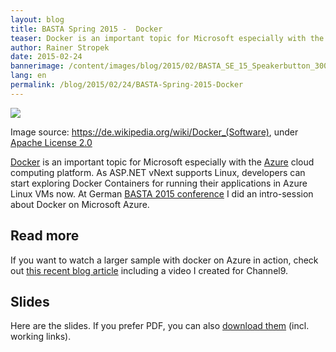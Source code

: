 ```yaml
---
layout: blog
title: BASTA Spring 2015 -  Docker
teaser: Docker is an important topic for Microsoft especially with the Azure cloud computing platform. As ASP.NET vNext supports Linux, developers can start exploring Docker Containers for running their applications in Linux Azure VMs now. At German BASTA 2015 conference I did an intro-session about Docker on Microsoft Azure.
author: Rainer Stropek
date: 2015-02-24
bannerimage: /content/images/blog/2015/02/BASTA_SE_15_Speakerbutton_300x250_cropped.png
lang: en
permalink: /blog/2015/02/24/BASTA-Spring-2015-Docker
---
```


<p>
  <img src="{{site.baseurl}}/content/images/blog/2015/02/Docker_(container_engine)_logo.png" />
</p><p class="imageCaption">Image source: <a href="https://de.wikipedia.org/wiki/Docker_(Software)" target="_blank">https://de.wikipedia.org/wiki/Docker_(Software)</a>, under <a href="https://github.com/dotcloud/docker/blob/master/LICENSE" target="_blank">Apache License 2.0</a></p><p>
  <a href="https://www.docker.com/" target="_blank">Docker</a> is an important topic for Microsoft especially with the <a href="http://azure.microsoft.com" target="_blank">Azure</a> cloud computing platform. As ASP.NET vNext supports Linux, developers can start exploring Docker Containers for running their applications in Azure Linux VMs now. At German <a href="http://basta.net" target="_blank">BASTA 2015 conference</a> I did an intro-session about Docker on Microsoft Azure.</p><h2>Read more</h2><p>If you want to watch a larger sample with docker on Azure in action, check out <a href="http://www.software-architects.com/devblog/2015/02/05/ASPNET-Docker-and-Linux-in-Azure" target="_blank">this recent blog article</a> including a video I created for Channel9.</p><h2>Slides</h2><p>Here are the slides. If you prefer PDF, you can also <a href="{{site.baseurl}}/content/images/blog/2015/02/Docker.pdf" target="_blank">download them</a> (incl. working links).</p><script async="async" class="speakerdeck-embed" data-id="dee129eda44444f09080bd9f7a1abb71" data-ratio="1.77777777777778" src="//speakerdeck.com/assets/embed.js"></script>